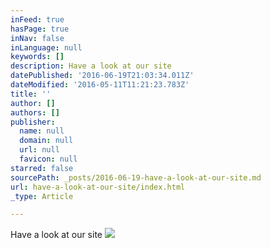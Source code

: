 ```yaml
---
inFeed: true
hasPage: true
inNav: false
inLanguage: null
keywords: []
description: Have a look at our site
datePublished: '2016-06-19T21:03:34.011Z'
dateModified: '2016-05-11T11:21:23.783Z'
title: ''
author: []
authors: []
publisher:
  name: null
  domain: null
  url: null
  favicon: null
starred: false
sourcePath: _posts/2016-06-19-have-a-look-at-our-site.md
url: have-a-look-at-our-site/index.html
_type: Article

---
```

Have a look at our site
![](https://the-grid-user-content.s3-us-west-2.amazonaws.com/ce1c4d91-1e7a-4eb0-b155-c46d6e0b1f4b.jpg)